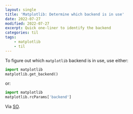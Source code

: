 ```yaml
---
layout: single
title: 'Matplotlib: Determine which backend is in use'
date: 2022-07-27
modified: 2022-07-27
excerpt: Quick one-liner to identify the backend
categories: til
tags:
    - matplotlib
    - til
---
```


To figure out which `matplotlib` backend is in use, use either:

```python
import matplotlib
matplotlib.get_backend()
```

or:

```python
import matplotlib
matplotlib.rcParams['backend']
```

Via [SO](https://web.archive.org/web/20220228120340/https://stackoverflow.com/questions/3580027/how-do-you-determine-which-backend-is-being-used-by-matplotlib).
